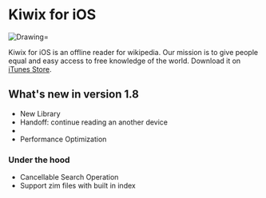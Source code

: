 # Kiwix for iOS  
<img src="https://img.shields.io/badge/Swift-2.3-orange.svg" alt="Drawing="/>

Kiwix for iOS is an offline reader for wikipedia. Our mission is to give people equal and easy access to free knowledge of the world. Download it on [iTunes Store](https://itunes.apple.com/us/app/kiwix/id997079563).

## What's new in version 1.8

- New Library
- Handoff: continue reading an another device
- 
- Performance Optimization

### Under the hood

- Cancellable Search Operation
- Support zim files with built in index